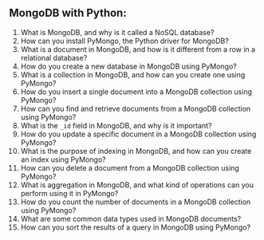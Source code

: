 ## MongoDB with Python:

1. What is MongoDB, and why is it called a NoSQL database?
2. How can you install PyMongo, the Python driver for MongoDB?
3. What is a document in MongoDB, and how is it different from a row in a relational database?
4. How do you create a new database in MongoDB using PyMongo?
5. What is a collection in MongoDB, and how can you create one using PyMongo?
6. How do you insert a single document into a MongoDB collection using PyMongo?
7. How can you find and retrieve documents from a MongoDB collection using PyMongo?
8. What is the `_id` field in MongoDB, and why is it important?
9. How do you update a specific document in a MongoDB collection using PyMongo?
10. What is the purpose of indexing in MongoDB, and how can you create an index using PyMongo?
11. How can you delete a document from a MongoDB collection using PyMongo?
12. What is aggregation in MongoDB, and what kind of operations can you perform using it in PyMongo?
13. How do you count the number of documents in a MongoDB collection using PyMongo?
14. What are some common data types used in MongoDB documents?
15. How can you sort the results of a query in MongoDB using PyMongo?
